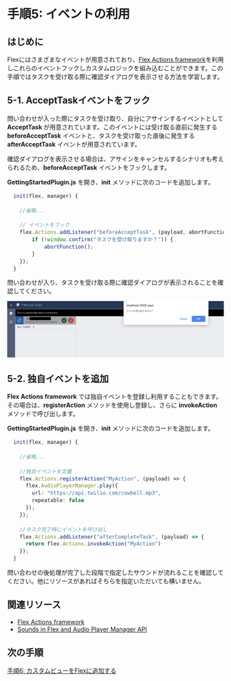 #  手順5: イベントの利用
## はじめに
Flexにはさまざまなイベントが用意されており、[Flex Actions framework](https://www.twilio.com/docs/flex/actions-framework)を利用しこれらのイベントフックしカスタムロジックを組み込むことができます。この手順ではタスクを受け取る際に確認ダイアログを表示させる方法を学習します。

## 5-1. AcceptTaskイベントをフック

問い合わせが入った際にタスクを受け取り、自分にアサインするイベントとして __AcceptTask__ が用意されています。このイベントには受け取る直前に発生する __beforeAcceptTask__ イベントと、タスクを受け取った直後に発生する __afterAcceptTask__ イベントが用意されています。

確認ダイアログを表示させる場合は、アサインをキャンセルするシナリオも考えられるため、__beforeAcceptTask__ イベントをフックします。

__GettingStartedPlugin.js__ を開き、__init__ メソッドに次のコードを追加します。
```js
  init(flex, manager) {

    //省略...

    // イベントをフック
    flex.Actions.addListener("beforeAcceptTask", (payload, abortFunction) => {
        if (!window.confirm("タスクを受け取りますか？")) {
            abortFunction();
        }
    });
  }
```

問い合わせが入り、タスクを受け取る際に確認ダイアログが表示されることを確認してください。

![イベントをフックし、確認ダイアログを表示](../assets/02-Actions-framework.png "イベントをフックし、確認ダイアログを表示")

## 5-2. 独自イベントを追加

__Flex Actions framework__ では独自イベントを登録し利用することもできます。その場合は、__registerAction__ メソッドを使用し登録し、さらに __invokeAction__ メソッドで呼び出します。

__GettingStartedPlugin.js__ を開き、__init__ メソッドに次のコードを追加します。
```ts
  init(flex, manager) {

    //省略...

    //独自イベントを定義
    flex.Actions.registerAction("MyAction", (payload) => {
      flex.AudioPlayerManager.play({
        url: "https://api.twilio.com/cowbell.mp3",
        repeatable: false
      });
    });

    //タスク完了時にイベントを呼び出し
    flex.Actions.addListener("afterCompleteTask", (payload) => {
      return flex.Actions.invokeAction("MyAction")
    });
  }
```

問い合わせの後処理が完了した段階で指定したサウンドが流れることを確認してください。他にリソースがあればそちらを指定いただいても構いません。

## 関連リソース

- [Flex Actions framework](https://www.twilio.com/docs/flex/actions-framework)
- [Sounds in Flex and Audio Player Manager API ](https://www.twilio.com/docs/flex/audio-player)

## 次の手順
[手順6: カスタムビューをFlexに追加する](./02-06-CustomView.md)
